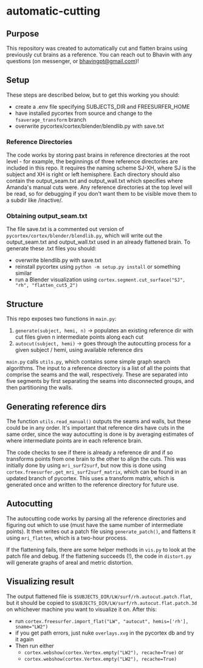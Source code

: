 # automatic-cutting

## Purpose

This repository was created to automatically cut and flatten brains using previously cut brains as a reference. You can reach out to Bhavin with any questions (on messenger, or bhavingpt@gmail.com)!

## Setup

These steps are described below, but to get this working you should:
  - create a .env file specifying SUBJECTS_DIR and FREESURFER_HOME
  - have installed pycortex from source and change to the `fsaverage_transform` branch
  - overwrite pycortex/cortex/blender/blendlib.py with save.txt

### Reference Directories

The code works by storing past brains in reference directories at the root level - for example, the beginnings of three reference directories are included in this repo. It requires the naming scheme SJ-XH, where SJ is the subject and XH is right or left hemisphere. Each directory should also contain the output_seam.txt and output_wall.txt which specifies where Amanda's manual cuts were.
Any reference directories at the top level will be read, so for debugging if you don't want them to be visible move them to a subdir like /inactive/.

### Obtaining output_seam.txt

The file save.txt is a commented out version of `pycortex/cortex/blender/blendlib.py`, which will write out the output_seam.txt and output_wall.txt used in an already flattened brain. To generate these .txt files you should:
  - overwrite blendlib.py with save.txt
  - reinstall pycortex using `python -m setup.py install` or something similar
  - run a Blender visualization using `cortex.segment.cut_surface("SJ", "rh", "flatten_cut5_2")`
  
## Structure

This repo exposes two functions in `main.py`:
  1. `generate(subject, hemi, n)` -> populates an existing reference dir with cut files given n intermediate points along each cut
  2. `autocut(subject, hemi)`     -> goes through the autocutting process for a given subject / hemi, using available reference dirs
  
`main.py` calls `utils.py`, which contains some simple graph search algorithms. The input to a reference directory is a list of all the points that comprise the seams and the wall, respectively. These are separated into five segments by first separating the seams into disconnected groups, and then partitioning the walls.

## Generating reference dirs

The function `utils.read_manual()` outputs the seams and walls, but these could be in any order. It's important that reference dirs have cuts in the same order, since the way autocutting is done is by averaging estimates of where intermediate points are in each reference brain.

The code checks to see if there is already a reference dir and if so transforms points from one brain to the other to align the cuts. This was initially done by using `mri_surf2surf`, but now this is done using `cortex.freesurfer.get_mri_surf2surf_matrix`, which can be found in an updated branch of pycortex. This uses a transform matrix, which is generated once and written to the reference directory for future use.

## Autocutting

The autocutting code works by parsing all the reference directories and figuring out which to use (must have the same number of intermediate points). It then writes out a patch file using `generate_patch()`, and flattens it using `mri_flatten`, which is a two-hour process.

If the flattening fails, there are some helper methods in `vis.py` to look at the patch file and debug. If the flattening succeeds (!), the code in `distort.py` will generate graphs of areal and metric distortion.

## Visualizing result

The output flattened file is `$SUBJECTS_DIR/LW/surf/rh.autocut.patch.flat`, but it should be copied to `$SUBJECTS_DIR/LW/surf/rh.autocut.flat.patch.3d` on whichever machine you want to visualize it on. After this:
  - run `cortex.freesurfer.import_flat("LW", "autocut", hemis=['rh'], sname="LW2")`
  - if you get path errors, just nuke `overlays.xvg` in the pycortex db and try it again
  - Then run either 
    - `cortex.webshow(cortex.Vertex.empty("LW2"), recache=True)` or 
    - `cortex.webshow(cortex.Vertex.empty("LW2"), recache=True)`
